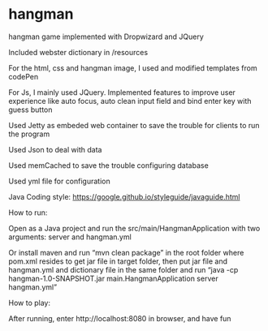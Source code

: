 # hangman
hangman game implemented with Dropwizard and JQuery

Included webster dictionary in /resources

For the html, css and hangman image, I used and modified templates from codePen

For Js, I mainly used JQuery. Implemented features to improve user experience like auto focus, auto clean input field and bind enter key with guess button

Used Jetty as embeded web container to save the trouble for clients to run the program

Used Json to deal with data

Used memCached to save the trouble configuring database

Used yml file for configuration

Java Coding style: https://google.github.io/styleguide/javaguide.html

How to run:

Open as a Java project and run the src/main/HangmanApplication with two arguments: server and hangman.yml

Or install maven and run “mvn clean package” in the root folder where pom.xml resides to get jar file in target folder, then put jar file and hangman.yml and dictionary file in the same folder and run “java -cp hangman-1.0-SNAPSHOT.jar main.HangmanApplication server hangman.yml”

How to play:

After running, enter http://localhost:8080 in browser, and have fun
